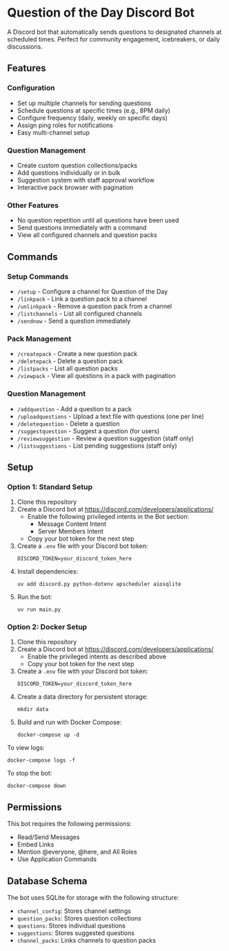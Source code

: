 # Question of the Day Discord Bot

A Discord bot that automatically sends questions to designated channels at scheduled times. Perfect for community engagement, icebreakers, or daily discussions.

## Features

### Configuration
- Set up multiple channels for sending questions
- Schedule questions at specific times (e.g., 8PM daily)
- Configure frequency (daily, weekly on specific days)
- Assign ping roles for notifications
- Easy multi-channel setup

### Question Management
- Create custom question collections/packs
- Add questions individually or in bulk
- Suggestion system with staff approval workflow
- Interactive pack browser with pagination

### Other Features
- No question repetition until all questions have been used
- Send questions immediately with a command
- View all configured channels and question packs

## Commands

### Setup Commands
- `/setup` - Configure a channel for Question of the Day
- `/linkpack` - Link a question pack to a channel
- `/unlinkpack` - Remove a question pack from a channel
- `/listchannels` - List all configured channels
- `/sendnow` - Send a question immediately

### Pack Management
- `/createpack` - Create a new question pack
- `/deletepack` - Delete a question pack
- `/listpacks` - List all question packs
- `/viewpack` - View all questions in a pack with pagination

### Question Management
- `/addquestion` - Add a question to a pack
- `/uploadquestions` - Upload a text file with questions (one per line)
- `/deletequestion` - Delete a question
- `/suggestquestion` - Suggest a question (for users)
- `/reviewsuggestion` - Review a question suggestion (staff only)
- `/listsuggestions` - List pending suggestions (staff only)

## Setup

### Option 1: Standard Setup

1. Clone this repository
2. Create a Discord bot at https://discord.com/developers/applications/
   - Enable the following privileged intents in the Bot section:
     - Message Content Intent
     - Server Members Intent
   - Copy your bot token for the next step
3. Create a `.env` file with your Discord bot token:
   ```
   DISCORD_TOKEN=your_discord_token_here
   ```
4. Install dependencies:
   ```
   uv add discord.py python-dotenv apscheduler aiosqlite
   ```
5. Run the bot:
   ```
   uv run main.py
   ```

### Option 2: Docker Setup

1. Clone this repository
2. Create a Discord bot at https://discord.com/developers/applications/
   - Enable the privileged intents as described above
   - Copy your bot token for the next step
3. Create a `.env` file with your Discord bot token:
   ```
   DISCORD_TOKEN=your_discord_token_here
   ```
4. Create a data directory for persistent storage:
   ```
   mkdir data
   ```
5. Build and run with Docker Compose:
   ```
   docker-compose up -d
   ```
   
To view logs:
```
docker-compose logs -f
```

To stop the bot:
```
docker-compose down
```

## Permissions

This bot requires the following permissions:
- Read/Send Messages
- Embed Links
- Mention @everyone, @here, and All Roles
- Use Application Commands

## Database Schema

The bot uses SQLite for storage with the following structure:
- `channel_config`: Stores channel settings
- `question_packs`: Stores question collections
- `questions`: Stores individual questions
- `suggestions`: Stores suggested questions
- `channel_packs`: Links channels to question packs